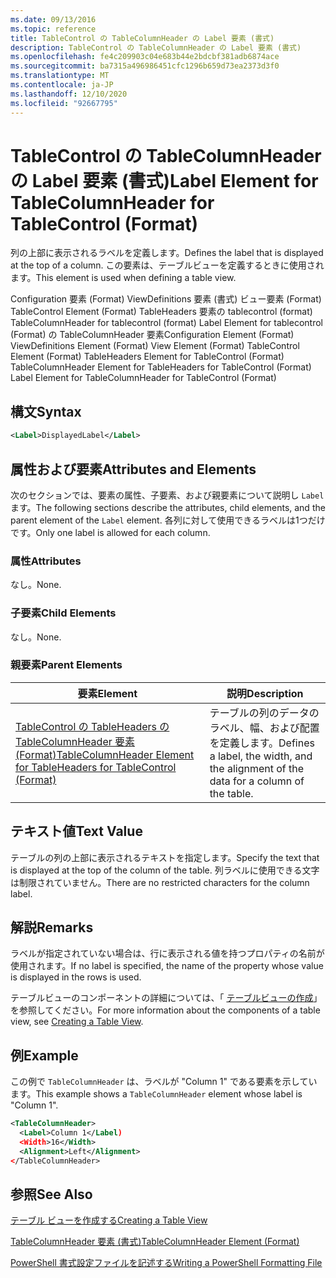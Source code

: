 ```yaml
---
ms.date: 09/13/2016
ms.topic: reference
title: TableControl の TableColumnHeader の Label 要素 (書式)
description: TableControl の TableColumnHeader の Label 要素 (書式)
ms.openlocfilehash: fe4c209903c04e683b44e2bdcbf381adb6874ace
ms.sourcegitcommit: ba7315a496986451cfc1296b659d73ea2373d3f0
ms.translationtype: MT
ms.contentlocale: ja-JP
ms.lasthandoff: 12/10/2020
ms.locfileid: "92667795"
---
```

# <a name="label-element-for-tablecolumnheader-for-tablecontrol-format"></a><span data-ttu-id="ee925-103">TableControl の TableColumnHeader の Label 要素 (書式)</span><span class="sxs-lookup"><span data-stu-id="ee925-103">Label Element for TableColumnHeader for TableControl (Format)</span></span>

<span data-ttu-id="ee925-104">列の上部に表示されるラベルを定義します。</span><span class="sxs-lookup"><span data-stu-id="ee925-104">Defines the label that is displayed at the top of a column.</span></span> <span data-ttu-id="ee925-105">この要素は、テーブルビューを定義するときに使用されます。</span><span class="sxs-lookup"><span data-stu-id="ee925-105">This element is used when defining a table view.</span></span>

<span data-ttu-id="ee925-106">Configuration 要素 (Format) ViewDefinitions 要素 (書式) ビュー要素 (Format) TableControl Element (Format) TableHeaders 要素の tablecontrol (format) TableColumnHeader for tablecontrol (format) Label Element for tablecontrol (Format) の TableColumnHeader 要素</span><span class="sxs-lookup"><span data-stu-id="ee925-106">Configuration Element (Format) ViewDefinitions Element (Format) View Element (Format) TableControl Element (Format) TableHeaders Element for TableControl (Format) TableColumnHeader Element for TableHeaders for TableControl (Format) Label Element  for TableColumnHeader for TableControl (Format)</span></span>

## <a name="syntax"></a><span data-ttu-id="ee925-107">構文</span><span class="sxs-lookup"><span data-stu-id="ee925-107">Syntax</span></span>

```xml
<Label>DisplayedLabel</Label>

```

## <a name="attributes-and-elements"></a><span data-ttu-id="ee925-108">属性および要素</span><span class="sxs-lookup"><span data-stu-id="ee925-108">Attributes and Elements</span></span>

<span data-ttu-id="ee925-109">次のセクションでは、要素の属性、子要素、および親要素について説明し `Label` ます。</span><span class="sxs-lookup"><span data-stu-id="ee925-109">The following sections describe the attributes, child elements, and the parent element of the `Label` element.</span></span> <span data-ttu-id="ee925-110">各列に対して使用できるラベルは1つだけです。</span><span class="sxs-lookup"><span data-stu-id="ee925-110">Only one label is allowed for each column.</span></span>

### <a name="attributes"></a><span data-ttu-id="ee925-111">属性</span><span class="sxs-lookup"><span data-stu-id="ee925-111">Attributes</span></span>

<span data-ttu-id="ee925-112">なし。</span><span class="sxs-lookup"><span data-stu-id="ee925-112">None.</span></span>

### <a name="child-elements"></a><span data-ttu-id="ee925-113">子要素</span><span class="sxs-lookup"><span data-stu-id="ee925-113">Child Elements</span></span>

<span data-ttu-id="ee925-114">なし。</span><span class="sxs-lookup"><span data-stu-id="ee925-114">None.</span></span>

### <a name="parent-elements"></a><span data-ttu-id="ee925-115">親要素</span><span class="sxs-lookup"><span data-stu-id="ee925-115">Parent Elements</span></span>

|<span data-ttu-id="ee925-116">要素</span><span class="sxs-lookup"><span data-stu-id="ee925-116">Element</span></span>|<span data-ttu-id="ee925-117">説明</span><span class="sxs-lookup"><span data-stu-id="ee925-117">Description</span></span>|
|-------------|-----------------|
|[<span data-ttu-id="ee925-118">TableControl の TableHeaders の TableColumnHeader 要素 (Format)</span><span class="sxs-lookup"><span data-stu-id="ee925-118">TableColumnHeader Element for TableHeaders for TableControl  (Format)</span></span>](./tablecolumnheader-element-format.md)|<span data-ttu-id="ee925-119">テーブルの列のデータのラベル、幅、および配置を定義します。</span><span class="sxs-lookup"><span data-stu-id="ee925-119">Defines a label, the width, and the alignment of the data for a column of the table.</span></span>|

## <a name="text-value"></a><span data-ttu-id="ee925-120">テキスト値</span><span class="sxs-lookup"><span data-stu-id="ee925-120">Text Value</span></span>

<span data-ttu-id="ee925-121">テーブルの列の上部に表示されるテキストを指定します。</span><span class="sxs-lookup"><span data-stu-id="ee925-121">Specify the text that is displayed at the top of the column of the table.</span></span> <span data-ttu-id="ee925-122">列ラベルに使用できる文字は制限されていません。</span><span class="sxs-lookup"><span data-stu-id="ee925-122">There are no restricted characters for the column label.</span></span>

## <a name="remarks"></a><span data-ttu-id="ee925-123">解説</span><span class="sxs-lookup"><span data-stu-id="ee925-123">Remarks</span></span>

<span data-ttu-id="ee925-124">ラベルが指定されていない場合は、行に表示される値を持つプロパティの名前が使用されます。</span><span class="sxs-lookup"><span data-stu-id="ee925-124">If no label is specified, the name of the property whose value is displayed in the rows is used.</span></span>

<span data-ttu-id="ee925-125">テーブルビューのコンポーネントの詳細については、「 [テーブルビューの作成](./creating-a-table-view.md)」を参照してください。</span><span class="sxs-lookup"><span data-stu-id="ee925-125">For more information about the components of a table view, see [Creating a Table View](./creating-a-table-view.md).</span></span>

## <a name="example"></a><span data-ttu-id="ee925-126">例</span><span class="sxs-lookup"><span data-stu-id="ee925-126">Example</span></span>

<span data-ttu-id="ee925-127">この例で `TableColumnHeader` は、ラベルが "Column 1" である要素を示しています。</span><span class="sxs-lookup"><span data-stu-id="ee925-127">This example shows a `TableColumnHeader` element whose label is "Column 1".</span></span>

```xml
<TableColumnHeader>
  <Label>Column 1</Label)
  <Width>16</Width>
  <Alignment>Left</Alignment>
</TableColumnHeader>
```

## <a name="see-also"></a><span data-ttu-id="ee925-128">参照</span><span class="sxs-lookup"><span data-stu-id="ee925-128">See Also</span></span>

[<span data-ttu-id="ee925-129">テーブル ビューを作成する</span><span class="sxs-lookup"><span data-stu-id="ee925-129">Creating a Table View</span></span>](./creating-a-table-view.md)

[<span data-ttu-id="ee925-130">TableColumnHeader 要素 (書式)</span><span class="sxs-lookup"><span data-stu-id="ee925-130">TableColumnHeader Element (Format)</span></span>](./tablecolumnheader-element-format.md)

[<span data-ttu-id="ee925-131">PowerShell 書式設定ファイルを記述する</span><span class="sxs-lookup"><span data-stu-id="ee925-131">Writing a PowerShell Formatting File</span></span>](./writing-a-powershell-formatting-file.md)
